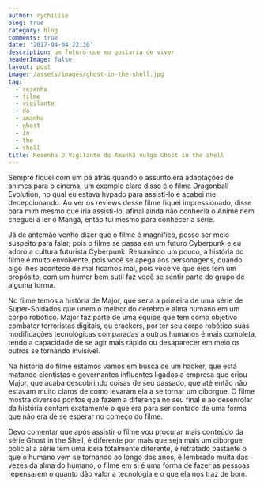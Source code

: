 ```yaml
---
author: rychillie
blog: true
category: blog
comments: true
date: '2017-04-04 22:30'
description: um futuro que eu gostaria de viver
headerImage: false
layout: post
image: /assets/images/ghost-in-the-shell.jpg
tag:
  - resenha
  - filme
  - vigilante
  - do
  - amanha
  - ghost
  - in
  - the
  - shell
title: Resenha O Vigilante do Amanhã vulgo Ghost in the Shell
---
```


Sempre fiquei com um pé atrás quando o assunto era adaptações de animes para o cinema, um exemplo claro disso é o filme Dragonball Evolution, no qual eu estava hypado para assisti-lo e acabei me decepcionando. Ao ver os reviews desse filme fiquei impressionado, disse para mim mesmo que iria assisti-lo, afinal ainda não conhecia o Anime nem cheguei a ler o Mangá, então fui mesmo para conhecer a série.

Já de antemão venho dizer que o filme é magnífico, posso ser meio suspeito para falar, pois o filme se passa em um futuro Cyberpunk e eu adoro a cultura futurista Cyberpunk. Resumindo um pouco, a história do filme é muito envolvente, pois você se apega aos personagens, quando algo lhes acontece de mal ficamos mal, pois você vê que eles tem um propósito, com um humor bem sutil faz você se sentir parte do grupo de alguma forma.

No filme temos a história de Major, que seria a primeira de uma série de Super-Soldados que unem o melhor do cérebro e alma humano em um corpo robótico. Major faz parte de uma equipe que tem como objetivo combater terroristas digitais, ou crackers, por ter seu corpo robótico suas modificações tecnológicas comparadas a outros humanos é mais completa, tendo a capacidade de se agir mais rápido ou desaparecer em meio os outros se tornando invisível.

Na história do filme estamos vamos em busca de um hacker, que está matando cientistas e governantes influentes ligados a empresa que criou Major, que acaba descobrindo coisas de seu passado, que até então não estavam muito claros de como levaram ela a se tornar um ciborgue. O filme mostra diversos pontos que fazem a diferença no seu final e ao desenrolar da história contam exatamente o que era para ser contado de uma forma que não era de se esperar no começo do filme.

Devo comentar que após assistir o filme vou procurar mais conteúdo da série Ghost in the Shell, é diferente por mais que seja mais um ciborgue policial a série tem uma ideia totalmente diferente, é retratado bastante o que o humano vem se tornando ao longo dos anos, é lembrado muita das vezes da alma do humano, o filme em si é uma forma de fazer as pessoas repensarem o quanto dão valor a tecnologia e o que ela nos traz de bom.
